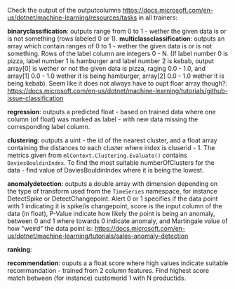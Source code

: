 Check the output of the outputcolumns https://docs.microsoft.com/en-us/dotnet/machine-learning/resources/tasks in all trainers:

**binaryclassification**: outputs range from 0 to 1 - wether the given data is or is not something (rows labeled 0 or 1).
**multiclassclassification**: outputs an array which contain ranges of 0 to 1 - wether the given data is or is not something. Rows of the label column are integers 0 - N. (If label number 0 is pizza, label number 1 is hamburger and label number 2 is kebab, output array[0] is wether or not the given data is pizza, raging 0.0 - 1.0, and array[1] 0.0 - 1.0 wether it is being hamburger, array[2] 0.0 - 1.0 wether it is being kebab).
Seem like it does not always have to oupt floar array though?: https://docs.microsoft.com/en-us/dotnet/machine-learning/tutorials/github-issue-classification

**regression**: outputs a predicted float - based on trained data where one column (of float) was marked as label - with new data missing the corresponding label column.

**clustering**: outputs a uint - the id of the nearest cluster, and a float array containing the distances to each cluster where index is cluserid - 1. The metrics given from `mlContext.Clustering.Evaluate()` contains `DaviesBouldinIndex`. To find the most suitable numberOfClusters for the data - find value of DaviesBouldinIndex where it is being the lowest.

**anomalydetection**: outputs a double array with dimension depending on the type of transform used from the `TimeSeries` namespace, for instance DetectSpike or DetectChangepoint. Alert 0 or 1 specifies if the data point with 1 indicating it is spike/is changepoint, score is the input column of the data (in float), P-Value indicate how likely the point is being an anomaly, between 0 and 1 where towards 0 indicate anomaly, and Martingale value of how "weird" the data point is: https://docs.microsoft.com/en-us/dotnet/machine-learning/tutorials/sales-anomaly-detection  

**ranking**:

**recommendation**: ouputs a a float score where high values indicate suitable recommandation - trained from 2 column features. Find highest score match between (for instance) customerid 1 with N productids.
